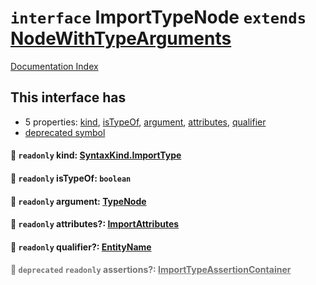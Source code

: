 # `interface` ImportTypeNode `extends` [NodeWithTypeArguments](../private.interface.NodeWithTypeArguments/README.md)

[Documentation Index](../README.md)

## This interface has

- 5 properties:
[kind](#-readonly-kind-syntaxkindimporttype),
[isTypeOf](#-readonly-istypeof-boolean),
[argument](#-readonly-argument-typenode),
[attributes](#-readonly-attributes-importattributes),
[qualifier](#-readonly-qualifier-entityname)
- [deprecated symbol](#-deprecated-readonly-assertions-importtypeassertioncontainer)


#### 📄 `readonly` kind: [SyntaxKind.ImportType](../private.enum.SyntaxKind/README.md#importtype--205)



#### 📄 `readonly` isTypeOf: `boolean`



#### 📄 `readonly` argument: [TypeNode](../private.interface.TypeNode/README.md)



#### 📄 `readonly` attributes?: [ImportAttributes](../private.interface.ImportAttributes/README.md)



#### 📄 `readonly` qualifier?: [EntityName](../private.type.EntityName/README.md)



<div style="opacity:0.6">

#### 📄 `deprecated` `readonly` assertions?: [ImportTypeAssertionContainer](../private.interface.ImportTypeAssertionContainer/README.md)



</div>

